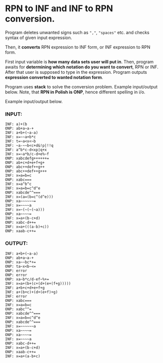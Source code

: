 # RPN to INF and INF to RPN conversion.

Program deletes unwanted signs such as `","`, `"spaces"` etc. and checks syntax of given input expression.

Then, it **converts** RPN expression to INF form, or INF expression to RPN form.

First input variable is **how many data sets user will put in**. Then, program awaits for **determining which notation do you want to convert**,
RPN or INF. After that user is supposed to type in the expression. Program outputs **expression converted to wanted notation form**.

Program uses **stack** to solve the conversion problem. Example input/output below. Note, that **RPN in Polish is ONP**, hence different spelling in i/o.

Example input/output below.


### INPUT:
```26
INF: a)+(b
ONP: ab+a~a-+
INF: a+b+(~a-a)
INF: x=~~a+b*c
INF: t=~a<x<~b
INF: ~a-~~b<c+d&!p|!!q
INF: a^b*c-d<xp|q+x
INF: x=~a*b/c-d+e%~f
ONP: xabcdefg++++++=
ONP: ab+c+d+e+f+g+
ONP: abc++def++g++
ONP: abc++def++g+++
INF: x=a=b=c
ONP: xabc===
INF: x=a^b^c
INF: x=a=b=c^d^e
ONP: xabcde^^===
INF: x=(a=(b=c^(d^e)))
ONP: xa~~~~~~=
INF: x=~~~~a
INF: x=~(~(~(~a)))
ONP: xa~~~~=
INF: x=a+(b-c+d)
ONP: xabc-d++=
INF: x=a+(((a-b)+c))
ONP: xaab-c++=
```

### OUTPUT:
```
INF: a+b+(~a-a)
ONP: ab+a~a-+
ONP: xa~~bc*+=
ONP: ta~x<b~<=
ONP: error
ONP: error
ONP: xa~b*c/d-ef~%+=
INF: x=a+(b+(c+(d+(e+(f+g)))))
INF: a+b+c+d+e+f+g
INF: a+(b+c)+(d+(e+f)+g)
INF: error
ONP: xabc===
INF: x=a=b=c
ONP: xabc^^=
ONP: xabcde^^===
INF: x=a=b=c^d^e
ONP: xabcde^^===
INF: x=~~~~~~a
ONP: xa~~~~=
ONP: xa~~~~=
INF: x=~~~~a
ONP: xabc-d++=
INF: x=a+(b-c+d)
ONP: xaab-c++=
INF: x=a+(a-b+c)
```
